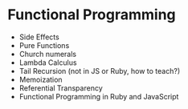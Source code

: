# Functional Programming

- Side Effects
- Pure Functions
- Church numerals
- Lambda Calculus
- Tail Recursion (not in JS or Ruby, how to teach?)
- Memoization
- Referential Transparency
- Functional Programming in Ruby and JavaScript

